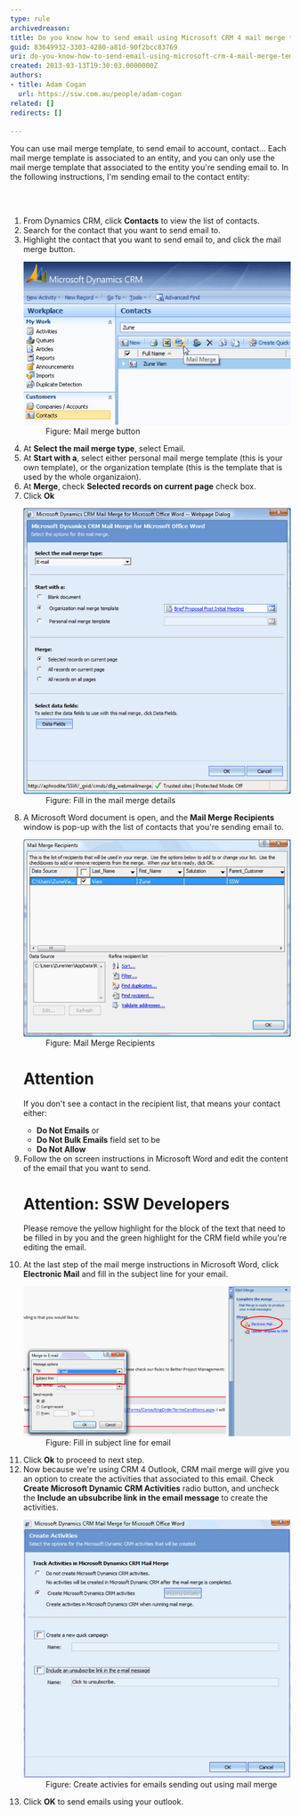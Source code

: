 ```yaml
---
type: rule
archivedreason: 
title: Do you know how to send email using Microsoft CRM 4 mail merge template?
guid: 83649932-3303-4280-a81d-90f2bcc83769
uri: do-you-know-how-to-send-email-using-microsoft-crm-4-mail-merge-template
created: 2013-03-13T19:30:03.0000000Z
authors:
- title: Adam Cogan
  url: https://ssw.com.au/people/adam-cogan
related: []
redirects: []

---
```



<p>You can use mail merge template, to send email to account, contact... Each mail merge template is associated to an entity, and you can only use the mail merge template that associated to the entity you're sending email to. In the following instructions, I'm sending email to the contact entity:<br></p>
<br><excerpt class='endintro'></excerpt><br>
<ol><li>From Dynamics CRM, click 
      <b>Contacts</b> to view the list of contacts.</li><li>Search for the contact that you want to send email to.</li><li>Highlight the contact that you want to send email to, and click the mail merge button.</li><dl class="image"><dt> 
         <img src="send-mail-merge-1.jpg" alt="Mail Merge Button" /> 
      </dt><dd>Figure: Mail merge button</dd></dl><li>At 
      <b>Select the mail merge type</b>, select Email.</li><li>At 
      <b>Start with a</b>, select either personal mail merge template (this is your own template), or the organization template (this is the template that is used by the whole organizaion).</li><li>At 
      <b>Merge</b>, check 
      <b>Selected records on current page</b> check box.</li><li>Click 
      <b>Ok</b></li><dl class="image"><dt> 
         <img src="send-mail-merge-2.jpg" alt="Mail Merge details" /> 
      </dt><dd>Figure: Fill in the mail merge details</dd></dl><li>A Microsoft Word document is open, and the 
      <b>Mail Merge Recipients</b> window is pop-up with the list of contacts that you're sending email to.</li><dl class="image"><dt> 
         <img src="send-mail-merge-3.jpg" alt="Mail Merge Recipients" /> 
      </dt><dd>Figure: Mail Merge Recipients</dd></dl><div class="infoBox greyBox"><h1>Attention</h1><p>If you don't see a contact in the recipient list, that means your contact either:</p><ul><li>
            <b>Do Not Emails</b> or </li><li>
            <b>Do Not Bulk Emails</b> field set to be </li><li>
            <b>Do Not Allow</b> </li></ul></div><li>Follow the on screen instructions in Microsoft Word and edit the content of the email that you want to send.</li><div class="ssw-rteStyle-SSW-Only-Header"><h1>Attention: SSW Developers</h1><p>Please remove the yellow highlight for the block of the text that need to be filled in by you and the green highlight for the CRM field while you're editing the email.</p></div><li>At the last step of the mail merge instructions in Microsoft Word, click 
      <b>Electronic Mail</b> and fill in the subject line for your email.</li><dl class="image"><dt>
         <img src="send-mail-merge-4.jpg" alt="Fill in subject line for email" /> 
      </dt><dd>Figure: Fill in subject line for email</dd></dl><li>Click 
      <b>Ok</b> to proceed to next step.</li><li>Now because we're using CRM 4 Outlook, CRM mail merge will give you an option to create the activities that associated to this email. Check 
      <b>Create Microsoft Dynamic CRM Activities</b> radio button, and uncheck the 
      <b>Include an ubsubcribe link in the email message</b> to create the activities.</li><dl class="image"><dt>
         <img src="send-mail-merge-5.jpg" alt="Create activies for emails sending out using mail merge" /> 
      </dt><dd>Figure: Create activies for emails sending out using mail merge</dd></dl><li>Click 
      <b>OK</b> to send emails using your outlook.</li></ol>


